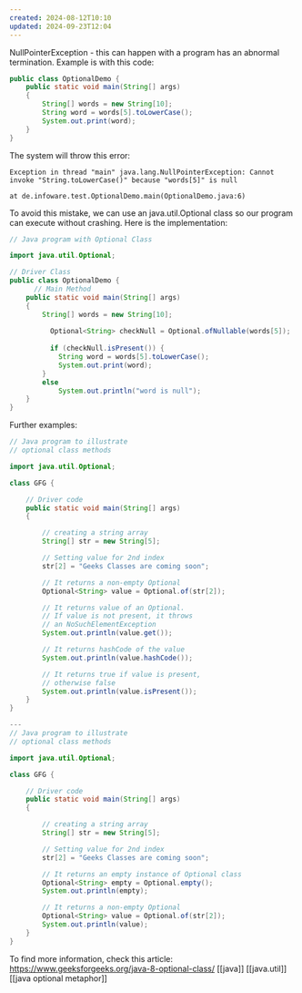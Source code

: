 ```yaml
---
created: 2024-08-12T10:10
updated: 2024-09-23T12:04
---
```

NullPointerException - this can happen with a program has an abnormal termination. 
Example is with this code:
```java
public class OptionalDemo {
    public static void main(String[] args)
    {
        String[] words = new String[10];
        String word = words[5].toLowerCase();
        System.out.print(word);
    }
}
```
The system will throw this error:
```
Exception in thread "main" java.lang.NullPointerException: Cannot invoke "String.toLowerCase()" because "words[5]" is null

at de.infoware.test.OptionalDemo.main(OptionalDemo.java:6)
```

To avoid this mistake, we can use an java.util.Optional class so our program can execute without crashing. 
Here is the implementation:
```java
// Java program with Optional Class

import java.util.Optional;

// Driver Class
public class OptionalDemo {
      // Main Method
    public static void main(String[] args)
    {
        String[] words = new String[10];
        
          Optional<String> checkNull = Optional.ofNullable(words[5]);
        
          if (checkNull.isPresent()) {
            String word = words[5].toLowerCase();
            System.out.print(word);
        }
        else
            System.out.println("word is null");
    }
}
```

Further examples:
```java 
// Java program to illustrate
// optional class methods

import java.util.Optional;

class GFG {

    // Driver code
    public static void main(String[] args)
    {

        // creating a string array
        String[] str = new String[5];

        // Setting value for 2nd index
        str[2] = "Geeks Classes are coming soon";

        // It returns a non-empty Optional
        Optional<String> value = Optional.of(str[2]);

        // It returns value of an Optional.
        // If value is not present, it throws
        // an NoSuchElementException
        System.out.println(value.get());

        // It returns hashCode of the value
        System.out.println(value.hashCode());

        // It returns true if value is present,
        // otherwise false
        System.out.println(value.isPresent());
    }
}

---
// Java program to illustrate
// optional class methods

import java.util.Optional;

class GFG {

    // Driver code
    public static void main(String[] args)
    {

        // creating a string array
        String[] str = new String[5];

        // Setting value for 2nd index
        str[2] = "Geeks Classes are coming soon";

        // It returns an empty instance of Optional class
        Optional<String> empty = Optional.empty();
        System.out.println(empty);

        // It returns a non-empty Optional
        Optional<String> value = Optional.of(str[2]);
        System.out.println(value);
    }
}

```
To find more information, check this article: https://www.geeksforgeeks.org/java-8-optional-class/ 
[[java]] [[java.util]] [[java optional metaphor]]